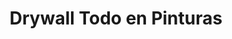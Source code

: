 ---
title: "Drywall Todo en Pinturas"
url: /bogota-d-c/drywall-todo-en-pinturas/
shop: Eisenwaren
---